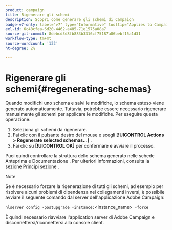 ```yaml
---
product: campaign
title: Rigenerare gli schemi
description: Scopri come generare gli schemi di Campaign
badge-v7-only: label="v7" type="Informative" tooltip="Applies to Campaign Classic v7 only"
exl-id: 6c48cfea-6d20-4462-a485-71e1575a08a7
source-git-commit: 8debcd3d8fb883b3316cf75187a86bebf15a1d31
workflow-type: tm+mt
source-wordcount: '132'
ht-degree: 2%

---
```


# Rigenerare gli schemi{#regenerating-schemas}

Quando modifichi uno schema e salvi le modifiche, lo schema esteso viene generato automaticamente. Tuttavia, potrebbe essere necessario rigenerare manualmente gli schemi per applicare le modifiche. Per eseguire questa operazione:

1. Seleziona gli schemi da rigenerare.
1. Fai clic con il pulsante destro del mouse e scegli **[!UICONTROL Actions > Regenerate selected schemas...]** .
1. Fai clic su **[!UICONTROL OK]** per confermare e avviare il processo.

Puoi quindi controllare la struttura dello schema generato nelle schede Anteprima e Documentazione . Per ulteriori informazioni, consulta la sezione [Principi](../../configuration/using/data-schemas.md#principles) sezione .

>[!NOTE]
>
>Se è necessario forzare la rigenerazione di tutti gli schemi, ad esempio per risolvere alcuni problemi di dipendenza nei collegamenti inversi, è possibile avviare il seguente comando dal server dell&#39;applicazione Adobe Campaign:
>
> `nlserver config -postupgrade -instance:`&lt;instance_name>` -force`
>
>È quindi necessario riavviare l&#39;application server di Adobe Campaign e disconnettersi/riconnettersi alla console client.
